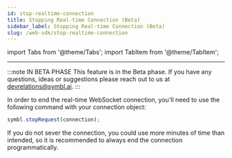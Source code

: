 ```yaml
---
id: stop-realtime-connection
title: Stopping Real-time Connection (Beta)
sidebar_label: Stopping Real-time Connection (Beta)
slug: /web-sdk/stop-realtime-connection
---
```


import Tabs from '@theme/Tabs';
import TabItem from '@theme/TabItem';

---

:::note IN BETA PHASE
This feature is in the Beta phase. If you have any questions, ideas or suggestions please reach out to us at devrelations@symbl.ai.
:::

In order to end the real-time WebSocket connection, you'll need to use the following command with your connection object:

```js
symbl.stopRequest(connection);
```

If you do not sever the connection, you could use more minutes of time than intended, so it is recommended to always end the connection programmatically.